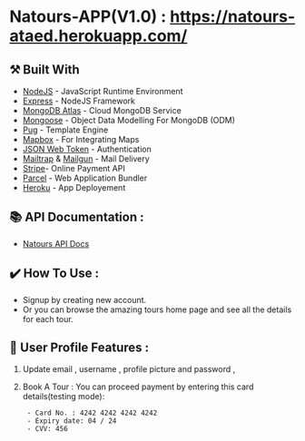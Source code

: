 # Natours-APP(V1.0) : https://natours-ataed.herokuapp.com/

## :hammer_and_pick: Built With

- [NodeJS](https://nodejs.org/) - JavaScript Runtime Environment
- [Express](http://expressjs.com/) - NodeJS Framework
- [MongoDB Atlas](https://www.mongodb.com/cloud/atlas) - Cloud MongoDB Service
- [Mongoose](https://mongoosejs.com/) - Object Data Modelling For MongoDB (ODM)
- [Pug](https://pugjs.org/api/getting-started.html) - Template Engine
- [Mapbox](https://www.mapbox.com/) - For Integrating Maps
- [JSON Web Token](https://jwt.io/) - Authentication
- [Mailtrap](https://mailtrap.io/) & [Mailgun](https://www.mailgun.com) - Mail Delivery
- [Stripe](https://stripe.com/)- Online Payment API
- [Parcel](https://parceljs.org/) - Web Application Bundler
- [Heroku](https://www.heroku.com/) - App Deployement

## :books: API Documentation :

- [Natours API Docs](https://documenter.getpostman.com/view/12095324/T1DjkzV6)

## :heavy_check_mark: How To Use :

- Signup by creating new account.
- Or you can browse the amazing tours home page and see all the details for each tour.

## :pushpin: User Profile Features :

1.  Update email , username , profile picture and password ,
2.  Book A Tour :
     You can proceed payment by entering this card details(testing mode):

    ```
     - Card No. : 4242 4242 4242 4242
     - Expiry date: 04 / 24
     - CVV: 456
    ```
